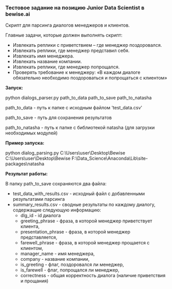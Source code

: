 ### Тестовое задание на позицию Junior Data Scientist в bewise.ai

Cкрипт для парсинга диалогов менеджеров и клиентов. 

Главные задачи, которые должен выполнять скрипт:
 - Извлекать реплики с приветствием – где менеджер поздоровался. 
 - Извлекать реплики, где менеджер представил себя. 
 - Извлекать имя менеджера. 
 - Извлекать название компании. 
 - Извлекать реплики, где менеджер попрощался.
 - Проверять требование к менеджеру: «В каждом диалоге обязательно необходимо поздороваться и попрощаться с клиентом»

**Запуск:**

python dialogs_parser.py path_to_data path_to_save path_to_natasha

path_to_data - путь к папке с исходным файлом 'test_data.csv'

path_to_save - путь для сохранения результатов

path_to_natasha - путь к папке с библиотекой natasha (для загрузки необходимых модулей)

**Пример запуска:**

python dialog_parsing.py C:\Users\user\Desktop\Bewise C:\Users\user\Desktop\Bewise F:\\Data_Science\\Anaconda\\Lib\\site-packages\\natasha

**Результат работы:**

В папку path_to_save  сохраняются два файла: 
 - test_data_with_results.csv - исходный файл с добавленными результатами парсинга
 - summary_results.csv - сводные результаты по каждому диалогу, содержащие следующую информацию:
   - dlg_id - id диалога
   - greeting_phrase - фраза, в которой менеджер приветствует клиента,
   - presentation_phrase - фраза, в которой менеджер представляется,
   - farewell_phrase - фраза, в которой менеджер прощается с клиентом,
   - manager_name - имя менеджера,
   - company - название компании,
   - is_greeting - флаг, поздоровался ли менеджер,
   - is_farewell - флаг, попрощался ли менеджер,
   - correctness - общая корректность диалога (наличие приветствия и прощания)
